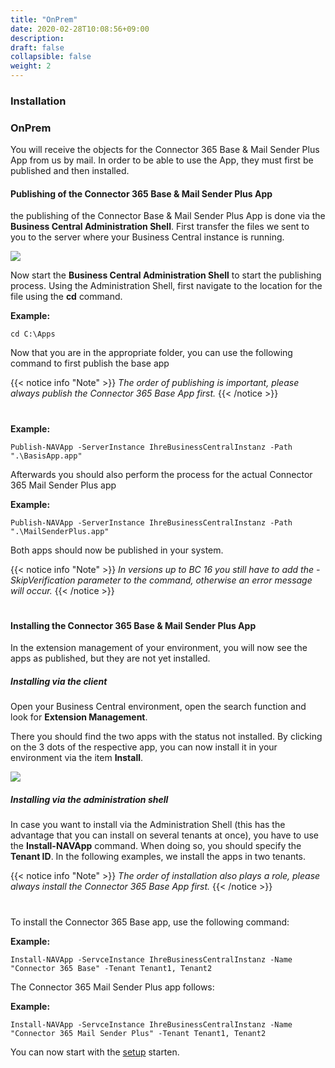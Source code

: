 ```yaml
---
title: "OnPrem"
date: 2020-02-28T10:08:56+09:00
description: 
draft: false
collapsible: false
weight: 2
---
```

### Installation

### OnPrem
You will receive the objects for the Connector 365 Base & Mail Sender Plus App from us by mail. In order to be able to use the App, they must first be published and then installed.

#### Publishing of the Connector 365 Base & Mail Sender Plus App
the publishing of the Connector Base & Mail Sender Plus App is done via the **Business Central Administration Shell**. First transfer the files we sent to you to the server where your Business Central instance is running.

![](images/apps/adminshell.PNG)

Now start the **Business Central Administration Shell** to start the publishing process. Using the Administration Shell, first navigate to the location for the file using the **cd** command.

**Example:**

```cd C:\Apps```

Now that you are in the appropriate folder, you can use the following command to first publish the base app

{{< notice info "Note" >}}
 _The order of publishing is important, please always publish the Connector 365 Base App first._
{{< /notice >}}
#

**Example:**

```Publish-NAVApp -ServerInstance IhreBusinessCentralInstanz -Path ".\BasisApp.app"```

Afterwards you should also perform the process for the actual Connector 365 Mail Sender Plus app

**Example:**

```Publish-NAVApp -ServerInstance IhreBusinessCentralInstanz -Path ".\MailSenderPlus.app"```

Both apps should now be published in your system.

{{< notice info "Note" >}}
 _In versions up to BC 16 you still have to add the -SkipVerification parameter to the command, otherwise an error message will occur._
{{< /notice >}}
#

#### Installing the Connector 365 Base & Mail Sender Plus App
In the extension management of your environment, you will now see the apps as published, but they are not yet installed.

##### Installing via the client
Open your Business Central environment, open the search function and look for **Extension Management**.

There you should find the two apps with the status not installed. By clicking on the 3 dots of the respective app, you can now install it in your environment via the item **Install**.

![](images/apps/appinstallen.PNG)

##### Installing via the administration shell
In case you want to install via the Administration Shell (this has the advantage that you can install on several tenants at once), you have to use the **Install-NAVApp** command. When doing so, you should specify the **Tenant ID**. In the following examples, we install the apps in two tenants.

{{< notice info "Note" >}}
 _The order of installation also plays a role, please always install the Connector 365 Base App first._
{{< /notice >}}
#

To install the Connector 365 Base app, use the following command:

**Example:**

```Install-NAVApp -ServceInstance IhreBusinessCentralInstanz -Name "Connector 365 Base" -Tenant Tenant1, Tenant2```

The Connector 365 Mail Sender Plus app follows:

**Example:**

```Install-NAVApp -ServceInstance IhreBusinessCentralInstanz -Name "Connector 365 Mail Sender Plus" -Tenant Tenant1, Tenant2```

You can now start with the [setup](/en-us/apps/mail-sender-plus/first-steps/setup/) starten.




